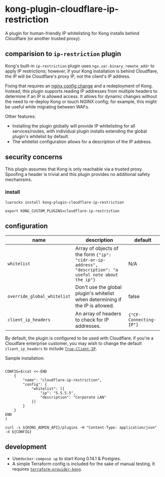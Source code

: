 # kong-plugin-cloudflare-ip-restriction

A plugin for human-friendly IP whitelisting for Kong installs behind Cloudflare (or another trusted proxy).

## comparision to `ip-restriction` plugin

Kong's built-in `ip-restriction` plugin uses `ngx.var.binary_remote_addr` to apply IP restrictions; 
however, if your Kong installation is behind Cloudflare, the IP will be Cloudflare's proxy IP, not the client's IP address.

Fixing that requires an [nginx config change](https://docs.konghq.com/0.14.x/configuration/#real_ip_header) and a redeployment of Kong. 
Instead, this plugin supports reading IP addresses from multiple headers to determine if an IP is allowed access. 
It allows for dynamic changes without the need to re-deploy Kong or touch NGINX config; for example, this might be useful while migrating between WAFs.  

Other features:
    
- Installing the plugin globally will provide IP whitelisting for all services/routes, with individual plugin installs extending the global plugin's whitelist by default. 
- The whitelist configuration allows for a description of the IP address. 

## security concerns

This plugin assumes that Kong is only reachable via a trusted proxy. Spoofing a header is trivial and this plugin provides no additional safety mechanisms.

### install

`luarocks install kong-plugin-cloudflare-ip-restriction`

`export KONG_CUSTOM_PLUGINS=cloudflare-ip-restriction`

## configuration


| name                        | description                                                                                              | default                |
|-----------------------------|----------------------------------------------------------------------------------------------------------|------------------------|
| `whitelist`                 | Array of objects of the form `{"ip": "cidr-or-ip-address", "description": "a useful note about the ip"}` | N/A                    |
| `override_global_whitelist` | Don't use the global plugin's whitelist when determining if the IP is allowed.                           | false                  |
| `client_ip_headers`         | An array of headers to check for IP addresses.                                                           | `{"CF-Connecting-IP"}` |


By default, the plugin is configured to be used with Cloudflare; if you're a Cloudfare enterprise customer, you may wish to change the default `client_ip_headers` to include [`True-Client-IP`](https://support.cloudflare.com/hc/en-us/articles/206776727-What-is-True-Client-IP-).

Sample installation:

```shell

CONFIG=$(cat <<-END
    {
        "name": "cloudflare-ip-restriction",
        "config": {
            "whitelist": [{
                "ip": "5.5.5.5",
                "description": "Corporate LAN"
            }]
        }
    }
END
)

curl -s ${KONG_ADMIN_API}/plugins -H "Content-Type: application/json" -d ${CONFIG}
```

## development

- Use`docker-compose up` to start Kong 0.14.1 & Postgres.
- A simple Terraform config is included for the sake of manual testing. It requires [`terraform-provider-kong`](https://github.com/alexashley/terraform-provider-kong). 
